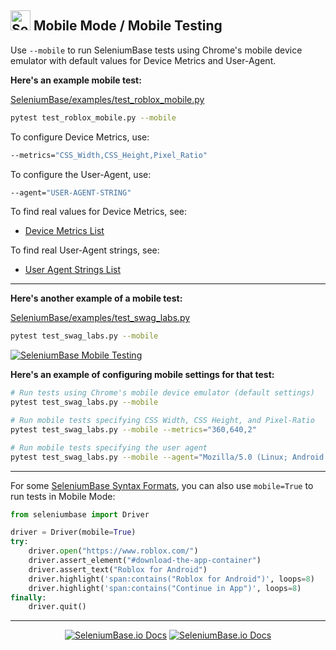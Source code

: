 <!-- SeleniumBase Docs -->

## [<img src="https://seleniumbase.github.io/img/logo6.png" title="SeleniumBase" width="32">](https://github.com/seleniumbase/SeleniumBase/) Mobile Mode / Mobile Testing

Use ``--mobile`` to run SeleniumBase tests using Chrome's mobile device emulator with default values for Device Metrics and User-Agent.

<b>Here's an example mobile test:</b>

[SeleniumBase/examples/test_roblox_mobile.py](https://github.com/seleniumbase/SeleniumBase/blob/master/examples/test_roblox_mobile.py)

```zsh
pytest test_roblox_mobile.py --mobile
```

To configure Device Metrics, use:

```zsh
--metrics="CSS_Width,CSS_Height,Pixel_Ratio"
```

To configure the User-Agent, use:

```zsh
--agent="USER-AGENT-STRING"
```

To find real values for Device Metrics, see:

* [Device Metrics List](https://gist.github.com/sidferreira/3f5fad525e99b395d8bd882ee0fd9d00)

To find real User-Agent strings, see:

* [User Agent Strings List](https://developers.whatismybrowser.com/useragents/explore/)

--------

<b>Here's another example of a mobile test:</b>

[SeleniumBase/examples/test_swag_labs.py](https://github.com/seleniumbase/SeleniumBase/blob/master/examples/test_swag_labs.py)

```zsh
pytest test_swag_labs.py --mobile
```

[<img src="https://seleniumbase.github.io/cdn/gif/swag_mobile_2.gif" alt="SeleniumBase Mobile Testing" title="SeleniumBase Mobile Testing">](https://seleniumbase.github.io/cdn/gif/swag_mobile.gif)

<b>Here's an example of configuring mobile settings for that test:</b>

```zsh
# Run tests using Chrome's mobile device emulator (default settings)
pytest test_swag_labs.py --mobile

# Run mobile tests specifying CSS Width, CSS Height, and Pixel-Ratio
pytest test_swag_labs.py --mobile --metrics="360,640,2"

# Run mobile tests specifying the user agent
pytest test_swag_labs.py --mobile --agent="Mozilla/5.0 (Linux; Android 9; Pixel 3 XL)"
```

--------

For some [SeleniumBase Syntax Formats](https://github.com/seleniumbase/SeleniumBase/blob/master/help_docs/syntax_formats.md), you can also use `mobile=True` to run tests in Mobile Mode:

```python
from seleniumbase import Driver

driver = Driver(mobile=True)
try:
    driver.open("https://www.roblox.com/")
    driver.assert_element("#download-the-app-container")
    driver.assert_text("Roblox for Android")
    driver.highlight('span:contains("Roblox for Android")', loops=8)
    driver.highlight('span:contains("Continue in App")', loops=8)
finally:
    driver.quit()
```

--------

<p align="center"><div align="center"><a href="https://seleniumbase.io">
<img src="https://img.shields.io/badge/docs-%20seleniumbase.io-11BBDD.svg" alt="SeleniumBase.io Docs" /></a> <a href="https://github.com/seleniumbase/SeleniumBase"><img src="https://img.shields.io/badge/✅%20💛%20View%20Code-on%20GitHub%20🌎%20🚀-02A79E.svg" alt="SeleniumBase.io Docs" /></a></div></p>
